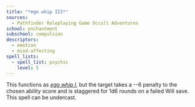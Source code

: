 ```yaml
---
title: "*ego whip III*"
sources:
  - Pathfinder Roleplaying Game Occult Adventures
school: enchantment
subschool: compulsion
descriptors:
  - emotion
  - mind-affecting
spell_lists:
  - spell_list: psychic
    level: 5
---
```


This functions as [*ego whip I*](/spells/ego-whip-i/), but the target takes a --6 penalty to the chosen ability score and is staggered for 1d6 rounds on a failed Will save. This spell can be undercast.
